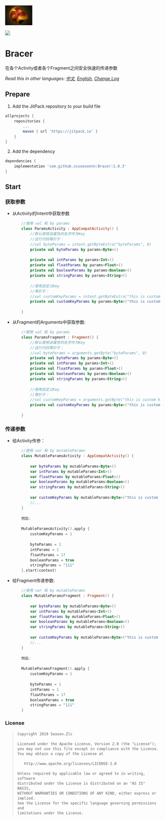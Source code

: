 ![](bracer.png)

[![](https://jitpack.io/v/ssseasonnn/Bracer.svg)](https://jitpack.io/#ssseasonnn/Bracer)

# Bracer

在各个Activity或者各个Fragment之间安全快速的传递参数

*Read this in other languages: [中文](README.zh.md), [English](README.md), [Change Log](CHANGELOG.md)*

## Prepare

1. Add the JitPack repository to your build file
```gradle
allprojects {
    repositories {
        ...
        maven { url 'https://jitpack.io' }
    }
}
```

2. Add the dependency

```gradle
dependencies {
	implementation 'com.github.ssseasonnn:Bracer:1.0.3'
}
```

## Start

### 获取参数

- 从Activity的Intent中获取参数
  
    ```kotlin
        //使用 val 和 by params
        class ParamsActivity : AppCompatActivity() {
            //默认使用该属性的名字作为Key
            //这行代码等价于：
            //val byteParams = intent.getByteExtra("byteParams", 0)
            private val byteParams by params<Byte>()

            private val intParams by params<Int>()
            private val floatParams by params<Float>()
            private val booleanParams by params<Boolean>()
            private val stringParams by params<String>()

            //使用自定义Key
            //等价于：
            //val customKeyParams = intent.getByteExtra("this is custom key", 0)
            private val customKeyParams by params<Byte>("this is custom key")
            
        }
    ```

- 从Fragment的Arguments中获取参数:
  
    ```kotlin
        //使用 val 和 by params
        class ParamsFragment : Fragment() {
            //默认使用该属性的名字作为Key
            //这行代码等价于：
            //val byteParams = arguments.getByte("byteParams", 0)
            private val byteParams by params<Byte>()
            private val intParams by params<Int>()
            private val floatParams by params<Float>()
            private val booleanParams by params<Boolean>()
            private val stringParams by params<String>()

            //使用自定义Key
            //等价于：
            //val customKeyParams = arguments.getByte("this is custom key", 0)
            private val customKeyParams by params<Byte>("this is custom key")
            
        }
    ```

### 传递参数

- 给Activity传参：

    ```kotlin
        //使用 var 和 by mutableParams
        class MutableParamsActivity : AppCompatActivity() {
            
            var byteParams by mutableParams<Byte>()
            var intParams by mutableParams<Int>()
            var floatParams by mutableParams<Float>()
            var booleanParams by mutableParams<Boolean>()
            var stringParams by mutableParams<String>()

            var customKeyParams by mutableParams<Byte>("this is custom key")
            //...
        }

        然后:

        MutableParamsActivity().apply {
            customKeyParams = 1

            byteParams = 1
            intParams = 1
            floatParams = 1f
            booleanParams = true
            stringParams = "111"
        }.start(context)
    ```

- 给Fragment传递参数:

    ```kotlin
        //使用 var 和 by mutableParams
        class MutableParamsFragment : Fragment() {
            
            var byteParams by mutableParams<Byte>()
            var intParams by mutableParams<Int>()
            var floatParams by mutableParams<Float>()
            var booleanParams by mutableParams<Boolean>()
            var stringParams by mutableParams<String>()

            var customKeyParams by mutableParams<Byte>("this is custom key")
            //...
        }

        然后:

        MutableParamsFragment().apply {
            customKeyParams = 1

            byteParams = 1
            intParams = 1
            floatParams = 1f
            booleanParams = true
            stringParams = "111"
        }
    ```

### License

> ```
> Copyright 2019 Season.Zlc
>
> Licensed under the Apache License, Version 2.0 (the "License");
> you may not use this file except in compliance with the License.
> You may obtain a copy of the License at
>
>    http://www.apache.org/licenses/LICENSE-2.0
>
> Unless required by applicable law or agreed to in writing, software
> distributed under the License is distributed on an "AS IS" BASIS,
> WITHOUT WARRANTIES OR CONDITIONS OF ANY KIND, either express or implied.
> See the License for the specific language governing permissions and
> limitations under the License.
> ```
